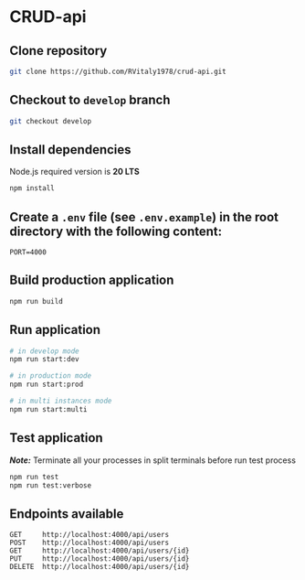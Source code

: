 # CRUD-api

## Clone repository

```bash
git clone https://github.com/RVitaly1978/crud-api.git
```

## Checkout to `develop` branch

```bash
git checkout develop
```

## Install dependencies

Node.js required version is **20 LTS**

```bash
npm install
```

## Create a `.env` file (see `.env.example`) in the root directory with the following content:

```
PORT=4000
```

## Build production application

```bash
npm run build
```

## Run application

```bash
# in develop mode
npm run start:dev

# in production mode
npm run start:prod

# in multi instances mode
npm run start:multi
```

## Test application

***Note:*** Terminate all your processes in split terminals before run test process

```bash
npm run test
npm run test:verbose
```

## Endpoints available

```
GET     http://localhost:4000/api/users
POST    http://localhost:4000/api/users
GET     http://localhost:4000/api/users/{id}
PUT     http://localhost:4000/api/users/{id}
DELETE  http://localhost:4000/api/users/{id}
```
